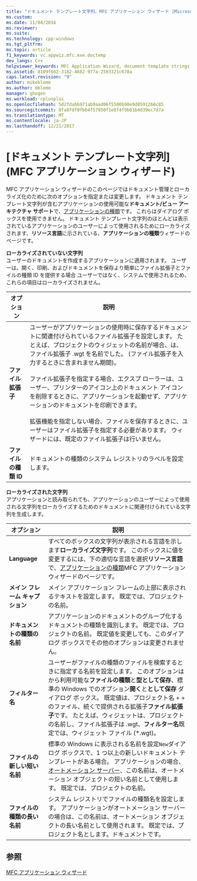 ```yaml
---
title: "ドキュメント テンプレート文字列、MFC アプリケーション ウィザード |Microsoft ドキュメント"
ms.custom: 
ms.date: 11/04/2016
ms.reviewer: 
ms.suite: 
ms.technology: cpp-windows
ms.tgt_pltfrm: 
ms.topic: article
f1_keywords: vc.appwiz.mfc.exe.doctemp
dev_langs: C++
helpviewer_keywords: MFC Application Wizard, document template strings
ms.assetid: 8109f662-3182-4682-977a-2503321c678a
caps.latest.revision: "9"
author: mikeblome
ms.author: mblome
manager: ghogen
ms.workload: cplusplus
ms.openlocfilehash: 5d2fdabb971ab9aad06f5500b98e9d8591266c85
ms.sourcegitcommit: 8fa8fdf0fbb4f57950f1e8f4f9b81b4d39ec7d7a
ms.translationtype: MT
ms.contentlocale: ja-JP
ms.lasthandoff: 12/21/2017
---
```

# <a name="document-template-strings-mfc-application-wizard"></a>[ドキュメント テンプレート文字列] (MFC アプリケーション ウィザード)
MFC アプリケーション ウィザードのこのページではドキュメント管理とローカライズ化のために次のオプションを指定または変更します。 ドキュメント テンプレート文字列が含むアプリケーションの使用可能な**ドキュメント/ビュー アーキテクチャ サポート**で、[アプリケーションの種類](../../mfc/reference/application-type-mfc-application-wizard.md)です。 これらはダイアログ ボックスを使用できません。 ドキュメント テンプレート文字列のほとんどは表示されているアプリケーションのユーザーによって使用されるためにローカライズされます、**リソース言語**に示されている、**アプリケーションの種類**ウィザードのページです。  
  
 **ローカライズされていない文字列**  
 ユーザーのドキュメントを作成するアプリケーションに適用されます。 ユーザーは、開く、印刷、およびドキュメントを保存より簡単にファイル拡張子とファイルの種類 ID を提供する場合 ユーザーではなく、システムで使用されるため、これらの項目はローカライズされません。  
  
|オプション|説明|  
|------------|-----------------|  
|**ファイル拡張子**|ユーザーがアプリケーションの使用時に保存するドキュメントに関連付けられているファイル拡張子を設定します。 たとえば、プロジェクトのウィジェットの名前が場合、は、ファイル拡張子 .wgt を名前でした。 (ファイル拡張子を入力するときに含まれません期間)。<br /><br /> ファイル拡張子を指定する場合、エクスプ ローラーは、ユーザー、プリンターのアイコン上のドキュメント アイコンを削除するときに、アプリケーションを起動せず、アプリケーションのドキュメントを印刷できます。<br /><br /> 拡張機能を指定しない場合、ファイルを保存するときに、ユーザーはファイル拡張子を指定する必要があります。 ウィザードには、既定のファイル拡張子は行いません。|  
|**ファイルの種類 ID**|ドキュメントの種類のシステム レジストリのラベルを設定します。|  
  
 **ローカライズされた文字列**  
 アプリケーションと読み取られても、アプリケーションのユーザーによって使用される文字列をローカライズするためのドキュメントに関連付けられている文字列を生成します。  
  
|オプション|説明|  
|------------|-----------------|  
|**Language**|すべてのボックスの文字列が表示される言語を示します**ローカライズ文字列**です。 このボックスに値を変更するには、下の適切な言語を選択**リソース言語**で、[アプリケーションの種類](../../mfc/reference/application-type-mfc-application-wizard.md)MFC アプリケーション ウィザードのページです。|  
|**メイン フレーム キャプション**|メイン アプリケーション フレームの上部に表示されるテキストを設定します。 既定では、プロジェクトの名前。|  
|**ドキュメントの種類の名前**|アプリケーションのドキュメントのグループ化するドキュメントの種類を識別します。 既定では、プロジェクトの名前。 既定値を変更しても、このダイアログ ボックスでその他のオプションは変更されません。|  
|**フィルター名**|ユーザーがファイルの種類のファイルを検索するときに指定する名前を設定します。 このオプションはから利用可能な**ファイルの種類**と**型として保存**、標準の Windows でのオプション**開く**と**として保存** ダイアログ ボックス。 既定値は、プロジェクト名 + + のファイル、続くで提供される拡張子**ファイル拡張子**です。 たとえば、ウィジェットは、プロジェクトの名前し、ファイル拡張子は .wgt、**フィルター名**既定では、ウィジェット ファイル (*.wgt)。|  
|**ファイルの新しい短い名前**|標準の Windows に表示される名前を設定`New`ダイアログ ボックスで、1 つ以上の新しいドキュメント テンプレートがある場合。 アプリケーションの場合、[オートメーション サーバー](../../mfc/automation-servers.md)、この名前は、オートメーション オブジェクトの短い名前として使用します。 既定では、プロジェクトの名前。|  
|**ファイルの種類の長い名前**|システム レジストリでファイルの種類名を設定します。 アプリケーションがオートメーション サーバーの場合は、この名前は、オートメーション オブジェクトの長い名前として使用されます。 既定では、プロジェクト名とします。ドキュメントです。|  
  
## <a name="see-also"></a>参照  
 [MFC アプリケーション ウィザード](../../mfc/reference/mfc-application-wizard.md)

